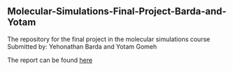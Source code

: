 ## Molecular-Simulations-Final-Project-Barda-and-Yotam

The repository for the final project in the molecular simulations course Submitted by: Yehonathan Barda and Yotam Gomeh

The report can be found [here](https://yehonathanbarda.github.io/Molecular-Simulations-Final-Project-Barda-and-Yotam/)
